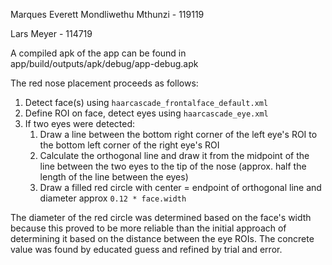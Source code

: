 Marques Everett Mondliwethu Mthunzi - 119119

Lars Meyer - 114719

A compiled apk of the app can be found in app/build/outputs/apk/debug/app-debug.apk

The red nose placement proceeds as follows:

1. Detect face(s) using `haarcascade_frontalface_default.xml`
2. Define ROI on face, detect eyes using `haarcascade_eye.xml`
3. If two eyes were detected:
    1. Draw a line between the bottom right corner of the left eye's ROI to the
       bottom left corner of the right eye's ROI
    2. Calculate the orthogonal line and draw it from the midpoint of the line
       between the two eyes to the tip of the nose (approx. half the length of
       the line between the eyes)
    3. Draw a filled red circle with center = endpoint of orthogonal line and
       diameter approx `0.12 * face.width`

The diameter of the red circle was determined based on the face's width because
this proved to be more reliable than the initial approach of determining it
based on the distance between the eye ROIs. The concrete value was found by
educated guess and refined by trial and error.
